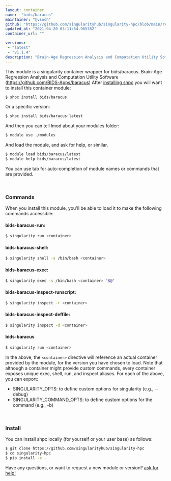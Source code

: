 ```yaml
---
layout: container
name:  "bids/baracus"
maintainer: "@vsoch"
github: "https://github.com/singularityhub/singularity-hpc/blob/main/registry/bids/baracus/container.yaml"
updated_at: "2021-04-20 03:11:54.965352"
container_url: ""

versions:
 - "latest"
 - "v1.1.4"
description: "Brain-Age Regression Analysis and Computation Utility Software (https://github.com/BIDS-Apps/baracus)"
---
```


This module is a singularity container wrapper for bids/baracus.
Brain-Age Regression Analysis and Computation Utility Software (https://github.com/BIDS-Apps/baracus)
After [installing shpc](#install) you will want to install this container module:

```bash
$ shpc install bids/baracus
```

Or a specific version:

```bash
$ shpc install bids/baracus:latest
```

And then you can tell lmod about your modules folder:

```bash
$ module use ./modules
```

And load the module, and ask for help, or similar.

```bash
$ module load bids/baracus/latest
$ module help bids/baracus/latest
```

You can use tab for auto-completion of module names or commands that are provided.

<br>

### Commands

When you install this module, you'll be able to load it to make the following commands accessible:

#### bids-baracus-run:

```bash
$ singularity run <container>
```

#### bids-baracus-shell:

```bash
$ singularity shell -s /bin/bash <container>
```

#### bids-baracus-exec:

```bash
$ singularity exec -s /bin/bash <container> "$@"
```

#### bids-baracus-inspect-runscript:

```bash
$ singularity inspect -r <container>
```

#### bids-baracus-inspect-deffile:

```bash
$ singularity inspect -d <container>
```



#### bids-baracus

```bash
$ singularity run <container>
```


In the above, the `<container>` directive will reference an actual container provided
by the module, for the version you have chosen to load. Note that although a container
might provide custom commands, every container exposes unique exec, shell, run, and
inspect aliases. For each of the above, you can export:

 - SINGULARITY_OPTS: to define custom options for singularity (e.g., --debug)
 - SINGULARITY_COMMAND_OPTS: to define custom options for the command (e.g., -b)

<br>
  
### Install

You can install shpc locally (for yourself or your user base) as follows:

```bash
$ git clone https://github.com/singularityhub/singularity-hpc
$ cd singularity-hpc
$ pip install -e .
```

Have any questions, or want to request a new module or version? [ask for help!](https://github.com/singularityhub/singularity-hpc/issues)